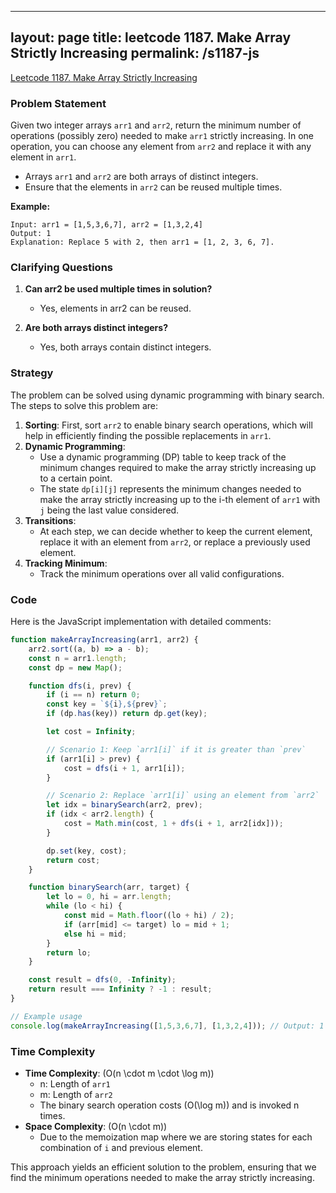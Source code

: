 
---
layout: page
title: leetcode 1187. Make Array Strictly Increasing
permalink: /s1187-js
---
[Leetcode 1187. Make Array Strictly Increasing](https://algoadvance.github.io/algoadvance/l1187)
### Problem Statement

Given two integer arrays `arr1` and `arr2`, return the minimum number of operations (possibly zero) needed to make `arr1` strictly increasing. In one operation, you can choose any element from `arr2` and replace it with any element in `arr1`.

- Arrays `arr1` and `arr2` are both arrays of distinct integers.
- Ensure that the elements in `arr2` can be reused multiple times.

**Example:**

```
Input: arr1 = [1,5,3,6,7], arr2 = [1,3,2,4]
Output: 1
Explanation: Replace 5 with 2, then arr1 = [1, 2, 3, 6, 7].
```

### Clarifying Questions

1. **Can arr2 be used multiple times in solution?**
   - Yes, elements in arr2 can be reused.

2. **Are both arrays distinct integers?**
   - Yes, both arrays contain distinct integers.

### Strategy

The problem can be solved using dynamic programming with binary search. The steps to solve this problem are:

1. **Sorting**: First, sort `arr2` to enable binary search operations, which will help in efficiently finding the possible replacements in `arr1`.
2. **Dynamic Programming**:
   - Use a dynamic programming (DP) table to keep track of the minimum changes required to make the array strictly increasing up to a certain point.
   - The state `dp[i][j]` represents the minimum changes needed to make the array strictly increasing up to the i-th element of `arr1` with `j` being the last value considered.
3. **Transitions**:
   - At each step, we can decide whether to keep the current element, replace it with an element from `arr2`, or replace a previously used element.
4. **Tracking Minimum**:
   - Track the minimum operations over all valid configurations.

### Code

Here is the JavaScript implementation with detailed comments:

```javascript
function makeArrayIncreasing(arr1, arr2) {
    arr2.sort((a, b) => a - b);
    const n = arr1.length;
    const dp = new Map();

    function dfs(i, prev) {
        if (i == n) return 0;
        const key = `${i},${prev}`;
        if (dp.has(key)) return dp.get(key);

        let cost = Infinity;

        // Scenario 1: Keep `arr1[i]` if it is greater than `prev`
        if (arr1[i] > prev) {
            cost = dfs(i + 1, arr1[i]);
        }

        // Scenario 2: Replace `arr1[i]` using an element from `arr2`
        let idx = binarySearch(arr2, prev);
        if (idx < arr2.length) {
            cost = Math.min(cost, 1 + dfs(i + 1, arr2[idx]));
        }

        dp.set(key, cost);
        return cost;
    }

    function binarySearch(arr, target) {
        let lo = 0, hi = arr.length;
        while (lo < hi) {
            const mid = Math.floor((lo + hi) / 2);
            if (arr[mid] <= target) lo = mid + 1;
            else hi = mid;
        }
        return lo;
    }

    const result = dfs(0, -Infinity);
    return result === Infinity ? -1 : result;
}

// Example usage
console.log(makeArrayIncreasing([1,5,3,6,7], [1,3,2,4])); // Output: 1
```

### Time Complexity
- **Time Complexity**: \(O(n \cdot m \cdot \log m)\)
  - n: Length of `arr1`
  - m: Length of `arr2`
  - The binary search operation costs \(O(\log m)\) and is invoked n times.
- **Space Complexity**: \(O(n \cdot m)\)
  - Due to the memoization map where we are storing states for each combination of `i` and previous element.

This approach yields an efficient solution to the problem, ensuring that we find the minimum operations needed to make the array strictly increasing.